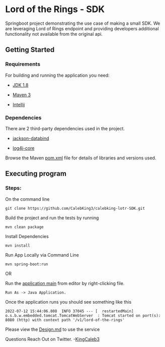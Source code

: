 # Lord of the Rings - SDK

Springboot project demonstrating the use case of making a small SDK. We are leveraging Lord of Rings endpoint and
providing developers additional functionality not available from the original api.

## Getting Started

### Requirements
For building and running the application you need:

* [JDK 1.8](https://www.oracle.com/java/technologies/downloads/#java8)

* [Maven 3](https://maven.apache.org/)

* [Intellij](https://www.jetbrains.com)

### Dependencies

There are 2 third-party dependencies used in the project.

* [jackson-databind](https://mvnrepository.com/artifact/com.fasterxml.jackson.core/jackson-databind)

* [log4j-core](https://mvnrepository.com/artifact/org.apache.logging.log4j/log4j-core)

Browse the Maven [pom.xml](https://github.com/thasanli/LordOfTheRings_SDK/blob/main/pom.xml) file for details of
libraries and versions used.

## Executing program

### Steps:

On the command line

	git clone https://github.com/CalebKing3/calebking-lotr-SDK.git

Build the project and run the tests by running

	mvn clean package

Install Dependencies

```
mvn install
```

Run App Locally via Command Line

```
mvn spring-boot:run
```

OR

Run
the [application main](https://github.com/CalebKing3/calebking-lotr-SDK/blob/main/src/main/java/com/lordofrings/sdk/LotrApplication.java)
from editor by right-clicking file.

	Run As -> Java Application. 

Once the application runs you should see something like this

	2022-07-12 15:44:06.808  INFO 37045 --- [  restartedMain] o.s.b.w.embedded.tomcat.TomcatWebServer  : Tomcat started on port(s): 8080 (http) with context path '/v1/lord-of-the-rings'

Please view the [Design.md](design.md) to use the service

Questions Reach Out on Twitter. -[KingCaleb3](https://twitter.com/KingCaleb3) 







